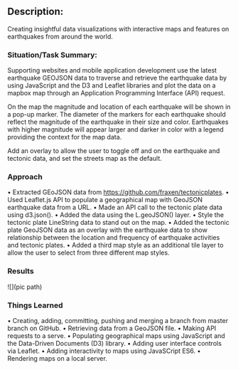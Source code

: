 ## Description:
Creating insightful data visualizations with interactive maps and features on earthquakes from around the world.

### Situation/Task Summary:
Supporting websites and mobile application development use the latest earthquake GEOJSON 
data to traverse and retrieve the earthquake data by using JavaScript and the D3 and Leaflet
libraries and plot the data on a mapbox map through an Application Programming Interface (API) request.

On the map the magnitude and location of each earthquake will be shown in a pop-up marker. The diameter of the markers for each earthquake should reflect the magnitude of the earthquake in their size and color. Earthquakes with higher magnitude will appear larger and darker in color with a legend providing the context for the map data. 

Add an overlay to allow the user to toggle off and on the earthquake and tectonic data, and set the streets map as the default.

### Approach
•	Extracted GEoJSON data from https://github.com/fraxen/tectonicplates.
•	 Used Leaflet.js API to populate a geographical map with GeoJSON earthquake data from a URL.
•	 Made an API call to the tectonic plate data using d3.json().
•	Added the data using the L.geoJSON() layer.
•	Style the tectonic plate LineString data to stand out on the map.
•	Added the tectonic plate GeoJSON data as an overlay with the earthquake data to show relationship between the location and frequency of earthquake activities and tectonic plates.
•	Added a third map style as an additional tile layer to allow the user to select from three different map styles.


### Results
![](pic path)


### Things Learned
•	Creating, adding, committing, pushing and merging a branch from master branch on GitHub.
•	Retrieving data from a GeoJSON file.
•	Making API requests to a serve.
•	Populating geographical maps using JavaScript and the Data-Driven Documents (D3) library.
•	Adding user interface controls via Leaflet.
•	 Adding interactivity to maps using JavaSCript ES6.
•	 Rendering maps on a local server.

